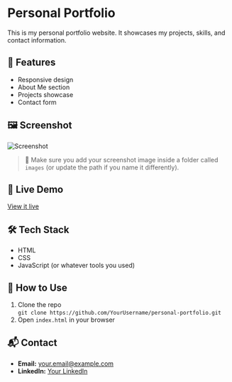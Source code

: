 # Personal Portfolio

This is my personal portfolio website. It showcases my projects, skills, and contact information.

## 🌟 Features

- Responsive design
- About Me section
- Projects showcase
- Contact form

## 🖼 Screenshot

![Screenshot](images/screenshot.png)

> 📌 Make sure you add your screenshot image inside a folder called `images` (or update the path if you name it differently).

## 🚀 Live Demo

[View it live](https://your-username.github.io/personal-portfolio/)

## 🛠 Tech Stack

- HTML
- CSS
- JavaScript (or whatever tools you used)

## 📁 How to Use

1. Clone the repo  
   `git clone https://github.com/YourUsername/personal-portfolio.git`
2. Open `index.html` in your browser

## 📬 Contact

- **Email:** your.email@example.com  
- **LinkedIn:** [Your LinkedIn](https://linkedin.com/in/your-profile)
